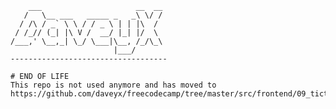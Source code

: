         ___                     __  __
       /   \__ ___   _____ _   _\ \/ /
      / /\ / _` \ \ / / _ \ | | |\  /
     / /_// (_| |\ V /  __/ |_| |/  \
    /___,' \__,_| \_/ \___|\__, /_/\_\
                           |___/      
    -----------------------------------

    # END OF LIFE
    This repo is not used anymore and has moved to https://github.com/daveyx/freecodecamp/tree/master/src/frontend/09_tictactoe
